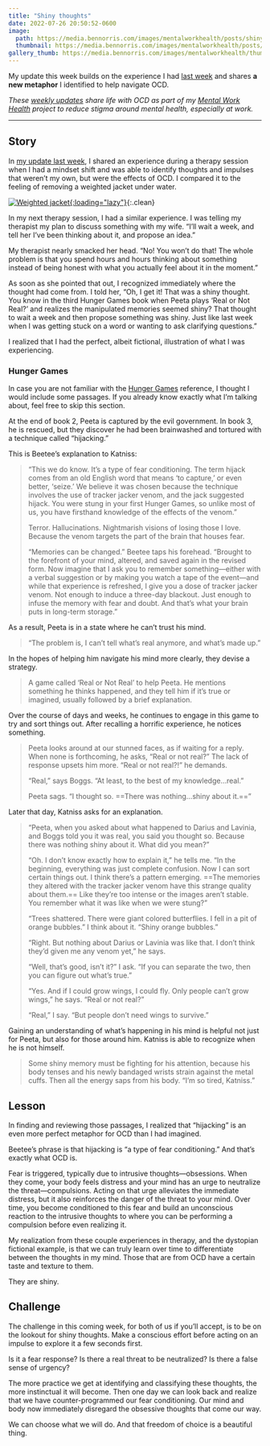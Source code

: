 ```yaml
---
title: "Shiny thoughts"
date: 2022-07-26 20:50:52-0600
image: 
  path: https://media.bennorris.com/images/mentalworkhealth/posts/shiny-thoughts.jpg
  thumbnail: https://media.bennorris.com/images/mentalworkhealth/posts/thumbnails/shiny-thoughts.jpg
gallery_thumb: https://media.bennorris.com/images/mentalworkhealth/thumbs/shiny-thoughts.jpg
---
```



My update this week builds on the experience I had [last week](https://bennorris.com/2022/07/22/weighted-jacket) and shares **a new metaphor** I identified to help navigate OCD.

_These [weekly updates](https://bennorris.com/tags/weekly-update/) share life with OCD as part of my [Mental Work Health](https://bennorris.com/mental-work-health) project to reduce stigma around mental health, especially at work._

***

## Story

In [my update last week](https://bennorris.com/2022/07/22/weighted-jacket), I shared an experience during a therapy session when I had a mindset shift and was able to identify thoughts and impulses that weren’t my own, but were the effects of OCD. I compared it to the feeling of removing a weighted jacket under water.

[![Weighted jacket](https://media.bennorris.com/images/mentalworkhealth/posts/weighted-jacket.jpg){:loading="lazy"}](https://bennorris.com/2022/07/22/weighted-jacket){:.clean}

In my next therapy session, I had a similar experience. I was telling my therapist my plan to discuss something with my wife. “I’ll wait a week, and tell her I’ve been thinking about it, and propose an idea.”

My therapist nearly smacked her head. “No! You won’t do that! The whole problem is that you spend hours and hours thinking about something instead of being honest with what you actually feel about it in the moment.”

As soon as she pointed that out, I recognized immediately where the thought had come from. I told her, “Oh, I get it! That was a shiny thought. You know in the third Hunger Games book when Peeta plays ‘Real or Not Real?’ and realizes the manipulated memories seemed shiny? That thought to wait a week and then propose something was shiny. Just like last week when I was getting stuck on a word or wanting to ask clarifying questions.”

I realized that I had the perfect, albeit fictional, illustration of what I was experiencing.


### Hunger Games

In case you are not familiar with the [Hunger Games](https://en.m.wikipedia.org/wiki/The_Hunger_Games) reference, I thought I would include some passages. If you already know exactly what I’m talking about, feel free to skip this section.

At the end of book 2, Peeta is captured by the evil government. In book 3, he is rescued, but they discover he had been brainwashed and tortured with a technique called “hijacking.”

This is Beetee’s explanation to Katniss:

> “This we do know. It’s a type of fear conditioning. The term hijack comes from an old English word that means ‘to capture,’ or even better, ‘seize.’ We believe it was chosen because the technique involves the use of tracker jacker venom, and the jack suggested hijack. You were stung in your first Hunger Games, so unlike most of us, you have firsthand knowledge of the effects of the venom.”
> 
> Terror. Hallucinations. Nightmarish visions of losing those I love. Because the venom targets the part of the brain that houses fear.
> 
> “Memories can be changed.” Beetee taps his forehead. “Brought to the forefront of your mind, altered, and saved again in the revised form. Now imagine that I ask you to remember something—either with a verbal suggestion or by making you watch a tape of the event—and while that experience is refreshed, I give you a dose of tracker jacker venom. Not enough to induce a three-day blackout. Just enough to infuse the memory with fear and doubt. And that’s what your brain puts in long-term storage.”

As a result, Peeta is in a state where he can’t trust his mind.

> “The problem is, I can’t tell what’s real anymore, and what’s made up.”

In the hopes of helping him navigate his mind more clearly, they devise a strategy.

> A game called ‘Real or Not Real’ to help Peeta. He mentions something he thinks happened, and they tell him if it’s true or imagined, usually followed by a brief explanation.

Over the course of days and weeks, he continues to engage in this game to try and sort things out. After recalling a horrific experience, he notices something.

> Peeta looks around at our stunned faces, as if waiting for a reply. When none is forthcoming, he asks, “Real or not real?” The lack of response upsets him more. “Real or not real?!” he demands.
> 
> “Real,” says Boggs. “At least, to the best of my knowledge…real.”
> 
> Peeta sags. “I thought so. ==There was nothing…shiny about it.==”

Later that day, Katniss asks for an explanation.

> “Peeta, when you asked about what happened to Darius and Lavinia, and Boggs told you it was real, you said you thought so. Because there was nothing shiny about it. What did you mean?”
> 
> “Oh. I don’t know exactly how to explain it,” he tells me. “In the beginning, everything was just complete confusion. Now I can sort certain things out. I think there’s a pattern emerging. ==The memories they altered with the tracker jacker venom have this strange quality about them.== Like they’re too intense or the images aren’t stable. You remember what it was like when we were stung?”
> 
> “Trees shattered. There were giant colored butterflies. I fell in a pit of orange bubbles.” I think about it. “Shiny orange bubbles.”
> 
> “Right. But nothing about Darius or Lavinia was like that. I don’t think they’d given me any venom yet,” he says.
> 
> “Well, that’s good, isn’t it?” I ask. “If you can separate the two, then you can figure out what’s true.”
> 
> “Yes. And if I could grow wings, I could fly. Only people can’t grow wings,” he says. “Real or not real?”
> 
> “Real,” I say. “But people don’t need wings to survive.”

Gaining an understanding of what’s happening in his mind is helpful not just for Peeta, but also for those around him. Katniss is able to recognize when he is not himself.

> Some shiny memory must be fighting for his attention, because his body tenses and his newly bandaged wrists strain against the metal cuffs. Then all the energy saps from his body. “I’m so tired, Katniss.”


## Lesson

In finding and reviewing those passages, I realized that “hijacking” is an even more perfect metaphor for OCD than I had imagined.

Beetee’s phrase is that hijacking is “a type of fear conditioning.” And that’s exactly what OCD is.

Fear is triggered, typically due to intrusive thoughts—obsessions. When they come, your body feels distress and your mind has an urge to neutralize the threat—compulsions. Acting on that urge alleviates the immediate distress, but it also reinforces the danger of the threat to your mind. Over time, you become conditioned to this fear and build an unconscious reaction to the intrusive thoughts to where you can be performing a compulsion before even realizing it.

My realization from these couple experiences in therapy, and the dystopian fictional example, is that we can truly learn over time to differentiate between the thoughts in my mind. Those that are from OCD have a certain taste and texture to them.

They are shiny.


## Challenge

The challenge in this coming week, for both of us if you’ll accept, is to be on the lookout for shiny thoughts. Make a conscious effort before acting on an impulse to explore it a few seconds first.

Is it a fear response? Is there a real threat to be neutralized? Is there a false sense of urgency?

The more practice we get at identifying and classifying these thoughts, the more instinctual it will become. Then one day we can look back and realize that we have counter-programmed our fear conditioning. Our mind and body now immediately disregard the obsessive thoughts that come our way.

We can choose what we will do. And that freedom of choice is a beautiful thing.

